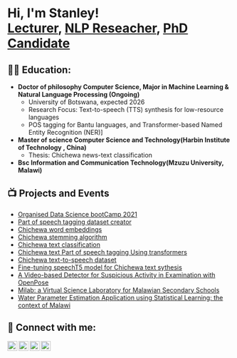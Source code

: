 <h1>Hi, I'm Stanley! <br/><a href="https://github.com/joshmadakor1">Lecturer</a>, <a href="https://www.linkedin.com/in/joshmadakor/">NLP Reseacher</a>, <a href="https://www.youtube.com/c/joshmadakor">PhD Candidate</a></h1>

<h2>👨‍💻 Education:</h2>

- <b>Doctor of philosophy Computer Science, Major in Machine Learning & Natural Language Processing (Ongoing)</b>
   - University of Botswana, expected 2026
  - Research Focus: Text-to-speech (TTS) synthesis for low-resource languages
  - POS tagging for Bantu languages, and Transformer-based Named Entity Recognition (NER)]
- <b>Master of science Computer Science and Technology(Harbin Institute of Technology , China)</b>
  - Thesis: Chichewa news-text classification
- <b>Bsc Information and Communication Technology(Mzuzu University, Malawi)</b>

<h2>📺 Projects and Events</h2>

- [Organised Data Science bootCamp 2021](https://mwdata.science/)
- [Part of speech tagging dataset creator](https://github.com/ndebvu/Part-of-speech-dataset-collector/blob/main/README.md)
- [Chichewa word embeddings](https://www.youtube.com/watch?v=N-L9hklSlNk)
- [Chichewa stemming algorithm](https://www.youtube.com/watch?v=OfvdQeh79s0)
- [Chichewa text classification](https://www.youtube.com/watch?v=E2MwRWxDBkA)
- [Chichewa text Part of speech tagging Using transformers](https://www.youtube.com/watch?v=E2MwRWxDBkA)
- [Chichewa text-to-speech dataset](https://www.youtube.com/watch?v=E2MwRWxDBkA)
- [Fine-tuning speechT5 model for Chichewa text sythesis ](https://www.youtube.com/watch?v=E2MwRWxDBkA)
- [A Video-based Detector for Suspicious Activity in Examination with OpenPose ](https://www.youtube.com/watch?v=E2MwRWxDBkA)
- [Milab: a Virtual Science Laboratory for Malawian Secondary Schools ](https://www.youtube.com/watch?v=E2MwRWxDBkA)
- [Water Parameter Estimation Application using Statistical Learning: the context of Malawi ](https://www.youtube.com/watch?v=E2MwRWxDBkA)
  

<h2> 🤳 Connect with me:</h2>

[<img align="left" alt="JoshMadakor | YouTube" width="22px" src="https://cdn.jsdelivr.net/npm/simple-icons@v3/icons/youtube.svg" />][youtube]
[<img align="left" alt="JoshMadakor | Twitter" width="22px" src="https://cdn.jsdelivr.net/npm/simple-icons@v3/icons/twitter.svg" />][twitter]
[<img align="left" alt="JoshMadakor | LinkedIn" width="22px" src="https://cdn.jsdelivr.net/npm/simple-icons@v3/icons/linkedin.svg" />][linkedin]
[<img align="left" alt="JoshMadakor | Instagram" width="22px" src="https://cdn.jsdelivr.net/npm/simple-icons@v3/icons/instagram.svg" />][instagram]

[twitter]: https://twitter.com/joshmadakor
[youtube]: https://www.youtube.com/c/joshmadakor
[instagram]: https://www.instagram.com/joshmadakor/
[linkedin]: https://linkedin.com/in/joshmadakor

<!--
**joshmadakor1/joshmadakor1** is a ✨ _special_ ✨ repository because its `README.md` (this file) appears on your GitHub profile.

Here are some ideas to get you started:

- 🔭 I’m currently working on ...
- 🌱 I’m currently learning ...
- 👯 I’m looking to collaborate on ...
- 🤔 I’m looking for help with ...
- 💬 Ask me about ...
- 📫 How to reach me: ...
- 😄 Pronouns: ...
- ⚡ Fun fact: ...
-->
